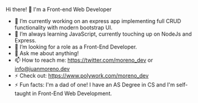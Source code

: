 Hi there! 👋
I'm a Front-end Web Developer

- 🔭 I’m currently working on an express app implementing full CRUD functionality with modern bootstrap UI.
- 🌱 I’m always learning JavaScript, currently touching up on NodeJs and Express.
- 👯 I’m looking for a role as a Front-End Developer.
- 💬 Ask me about anything!
- 📫 How to reach me: https://twitter.com/moreno_dev or info@juanmoreno.dev
- ⚡ Check out: https://www.polywork.com/moreno_dev
- ⚡ Fun facts: I'm a dad of one! I have an AS Degree in CS and I'm self-taught in Front-End Web Development.

